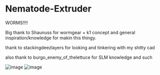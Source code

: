 # Nematode-Extruder
WORMS!!!!

Big thank to Shaunuss for wormgear + k1 concept and general inspiration/knowledge for makin this thingy.

thank to stackingdeezlayers for looking and tinkering with my shitty cad 

also thank to burgo_enemy_of_thelettuce for SLM knowledge and such


![image](https://github.com/Okanoa/Nematode-Extruder/assets/50339762/cc6039c0-0b2e-45a0-b334-4329cd6a9950)
![image](https://github.com/Okanoa/Nematode-Extruder/assets/50339762/4968487e-5302-49ce-bc53-847ed54722bb)
